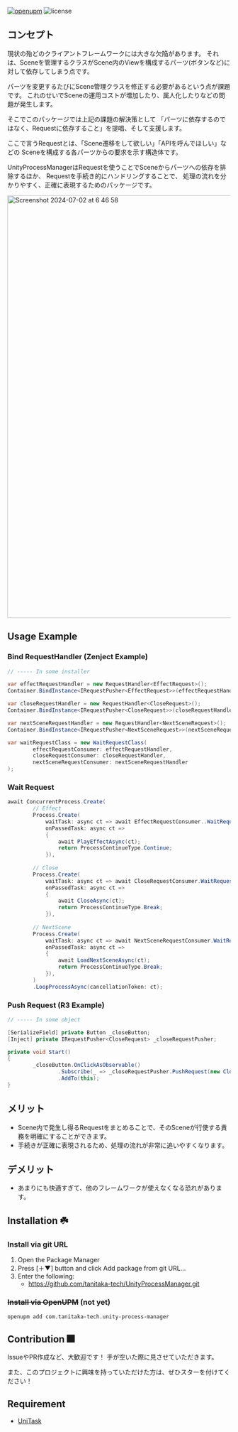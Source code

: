 [![openupm](https://img.shields.io/npm/v/com.tanitaka.unity-process-manager?label=openupm&registry_uri=https://package.openupm.com)](https://openupm.com/packages/com.tanitaka.unity-process-manager/)
![license](https://img.shields.io/github/license/tanitaka-tech/UnityProcessManager)

## コンセプト

現状の殆どのクライアントフレームワークには大きな欠陥があります。
それは、Sceneを管理するクラスがScene内のViewを構成するパーツ(ボタンなど)に対して依存してしまう点です。

パーツを変更するたびにScene管理クラスを修正する必要があるという点が課題です。
これのせいでSceneの運用コストが増加したり、属人化したりなどの問題が発生します。

そこでこのパッケージでは上記の課題の解決策として
「パーツに依存するのではなく、Requestに依存すること」を提唱、そして支援します。

ここで言うRequestとは、「Scene遷移をして欲しい」「APIを呼んでほしい」などの
Sceneを構成する各パーツからの要求を示す構造体です。

UnityProcessManagerはRequestを使うことでSceneからパーツへの依存を排除するほか、
Requestを手続き的にハンドリングすることで、 処理の流れを分かりやすく、正確に表現するためのパッケージです。

<img width="952" alt="Screenshot 2024-07-02 at 6 46 58" src="https://github.com/tanitaka-tech/UnityProcessManager/assets/78785830/4960cbb2-71e3-4662-9d35-ea1f51ba302b">

## Usage Example

### Bind RequestHandler (Zenject Example)
```cs
// ----- In some installer

var effectRequestHandler = new RequestHandler<EffectRequest>();
Container.BindInstance<IRequestPusher<EffectRequest>>(effectRequestHandler);

var closeRequestHandler = new RequestHandler<CloseRequest>();
Container.BindInstance<IRequestPusher<CloseRequest>>(closeRequestHandler);

var nextSceneRequestHandler = new RequestHandler<NextSceneRequest>();
Container.BindInstance<IRequestPusher<NextSceneRequest>>(nextSceneRequestHandler);

var waitRequestClass = new WaitRequestClass(
        effectRequestConsumer: effectRequestHandler,
        closeRequestConsumer: closeRequestHandler,
        nextSceneRequestConsumer: nextSceneRequestHandler
);

```

### Wait Request
```cs
await ConcurrentProcess.Create(  
        // Effect
        Process.Create(  
            waitTask: async ct => await EffectRequestConsumer..WaitRequestAndConsumeAsync(ct),  
            onPassedTask: async ct =>  
            {  
                await PlayEffectAsync(ct);
                return ProcessContinueType.Continue;
            }),
        
        // Close
        Process.Create(  
            waitTask: async ct => await CloseRequestConsumer.WaitRequestAndConsumeAsync(ct),
            onPassedTask: async ct =>  
            {  
                await CloseAsync(ct);
                return ProcessContinueType.Break;
            }), 
        
        // NextScene
        Process.Create(  
            waitTask: async ct => await NextSceneRequestConsumer.WaitRequestAndConsumeAsync(ct),
            onPassedTask: async ct =>  
            {  
                await LoadNextSceneAsync(ct);
                return ProcessContinueType.Break;
            }), 
        )    
        .LoopProcessAsync(cancellationToken: ct);
```

### Push Request (R3 Example)
```cs
// ----- In some object

[SerializeField] private Button _closeButton;
[Inject] private IRequestPusher<CloseRequest> _closeRequestPusher;

private void Start()
{
        _closeButton.OnClickAsObservable()
                .Subscribe(_ => _closeRequestPusher.PushRequest(new CloseRequest()))
                .AddTo(this);
}

```


## メリット
- Scene内で発生し得るRequestをまとめることで、そのSceneが行使する責務を明確にすることができます。
- 手続きが正確に表現されるため、処理の流れが非常に追いやすくなります。

## デメリット
- あまりにも快適すぎて、他のフレームワークが使えなくなる恐れがあります。

## Installation ☘️

### Install via git URL
1. Open the Package Manager
1. Press [＋▼] button and click Add package from git URL...
1. Enter the following:
    - https://github.com/tanitaka-tech/UnityProcessManager.git

### ~~Install via OpenUPM~~ (not yet)
```sh
openupm add com.tanitaka-tech.unity-process-manager
```

## Contribution 🎆
IssueやPR作成など、大歓迎です！
手が空いた際に見させていただきます。

また、このプロジェクトに興味を持っていただけた方は、ぜひスターを付けてください！

## Requirement
- [UniTask](https://github.com/Cysharp/UniTask)
